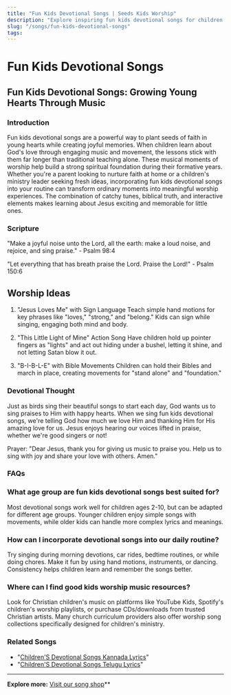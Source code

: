```yaml
---
title: "Fun Kids Devotional Songs | Seeds Kids Worship"
description: "Explore inspiring fun kids devotional songs for children's worship and faith development. Biblical music resources for families and ministry."
slug: "/songs/fun-kids-devotional-songs"
tags:
---
```


# Fun Kids Devotional Songs

## Fun Kids Devotional Songs: Growing Young Hearts Through Music

### Introduction
Fun kids devotional songs are a powerful way to plant seeds of faith in young hearts while creating joyful memories. When children learn about God's love through engaging music and movement, the lessons stick with them far longer than traditional teaching alone. These musical moments of worship help build a strong spiritual foundation during their formative years. Whether you're a parent looking to nurture faith at home or a children's ministry leader seeking fresh ideas, incorporating fun kids devotional songs into your routine can transform ordinary moments into meaningful worship experiences. The combination of catchy tunes, biblical truth, and interactive elements makes learning about Jesus exciting and memorable for little ones.

### Scripture
"Make a joyful noise unto the Lord, all the earth: make a loud noise, and rejoice, and sing praise." - Psalm 98:4

"Let everything that has breath praise the Lord. Praise the Lord!" - Psalm 150:6

## Worship Ideas
1. "Jesus Loves Me" with Sign Language
Teach simple hand motions for key phrases like "loves," "strong," and "belong." Kids can sign while singing, engaging both mind and body.

2. "This Little Light of Mine" Action Song
Have children hold up pointer fingers as "lights" and act out hiding under a bushel, letting it shine, and not letting Satan blow it out.

3. "B-I-B-L-E" with Bible Movements
Children can hold their Bibles and march in place, creating movements for "stand alone" and "foundation."

### Devotional Thought
Just as birds sing their beautiful songs to start each day, God wants us to sing praises to Him with happy hearts. When we sing fun kids devotional songs, we're telling God how much we love Him and thanking Him for His amazing love for us. Jesus enjoys hearing our voices lifted in praise, whether we're good singers or not!

Prayer: "Dear Jesus, thank you for giving us music to praise you. Help us to sing with joy and share your love with others. Amen."

### FAQs

### What age group are fun kids devotional songs best suited for?
Most devotional songs work well for children ages 2-10, but can be adapted for different age groups. Younger children enjoy simple songs with movements, while older kids can handle more complex lyrics and meanings.

### How can I incorporate devotional songs into our daily routine?
Try singing during morning devotions, car rides, bedtime routines, or while doing chores. Make it fun by using hand motions, instruments, or dancing. Consistency helps children learn and remember the songs better.

### Where can I find good kids worship music resources?
Look for Christian children's music on platforms like YouTube Kids, Spotify's children's worship playlists, or purchase CDs/downloads from trusted Christian artists. Many church curriculum providers also offer worship song collections specifically designed for children's ministry.

### Related Songs

- "[Children'S Devotional Songs Kannada Lyrics](/songs/children-s-devotional-songs-kannada-lyrics/)"
- "[Children'S Devotional Songs Telugu Lyrics](/songs/children-s-devotional-songs-telugu-lyrics/)"

---

**Explore more:** [Visit our song shop](https://seedskidsworship.com/shop)**

<!-- Schema Markup -->
<script type="application/ld+json">
{
  "@context": "https://schema.org",
  "@type": "MusicRecording",
  "name": "Fun Kids Devotional Songs",
  "byArtist": {
    "@type": "MusicGroup",
    "name": "Seeds Kids Worship"
  },
  "isFamilyFriendly": true,
  "url": "https://seedskidsworship.com/songs/fun-kids-devotional-songs/"
}
</script>